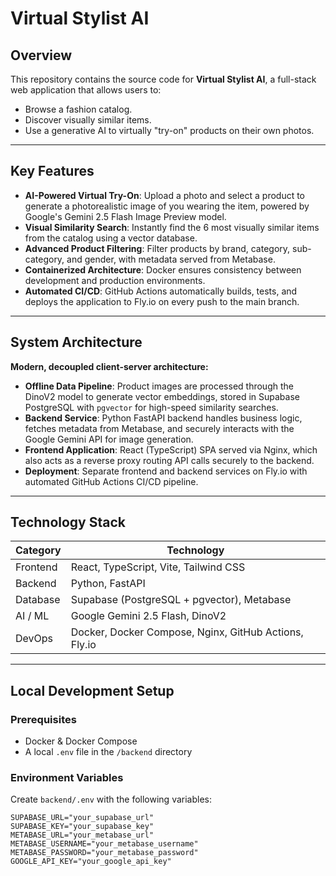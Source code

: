 # Virtual Stylist AI

## Overview

This repository contains the source code for **Virtual Stylist AI**, a full-stack web application that allows users to:

- Browse a fashion catalog.
- Discover visually similar items.
- Use a generative AI to virtually "try-on" products on their own photos.

---

## Key Features

- **AI-Powered Virtual Try-On**: Upload a photo and select a product to generate a photorealistic image of you wearing the item, powered by Google's Gemini 2.5 Flash Image Preview model.  
- **Visual Similarity Search**: Instantly find the 6 most visually similar items from the catalog using a vector database.  
- **Advanced Product Filtering**: Filter products by brand, category, sub-category, and gender, with metadata served from Metabase.  
- **Containerized Architecture**: Docker ensures consistency between development and production environments.  
- **Automated CI/CD**: GitHub Actions automatically builds, tests, and deploys the application to Fly.io on every push to the main branch.

---

## System Architecture

**Modern, decoupled client-server architecture:**

- **Offline Data Pipeline**: Product images are processed through the DinoV2 model to generate vector embeddings, stored in Supabase PostgreSQL with `pgvector` for high-speed similarity searches.  
- **Backend Service**: Python FastAPI backend handles business logic, fetches metadata from Metabase, and securely interacts with the Google Gemini API for image generation.  
- **Frontend Application**: React (TypeScript) SPA served via Nginx, which also acts as a reverse proxy routing API calls securely to the backend.  
- **Deployment**: Separate frontend and backend services on Fly.io with automated GitHub Actions CI/CD pipeline.

---

## Technology Stack

| Category   | Technology                                       |
|------------|-------------------------------------------------|
| Frontend   | React, TypeScript, Vite, Tailwind CSS          |
| Backend    | Python, FastAPI                                 |
| Database   | Supabase (PostgreSQL + pgvector), Metabase     |
| AI / ML    | Google Gemini 2.5 Flash, DinoV2                |
| DevOps     | Docker, Docker Compose, Nginx, GitHub Actions, Fly.io |

---

## Local Development Setup

### Prerequisites

- Docker & Docker Compose  
- A local `.env` file in the `/backend` directory

### Environment Variables

Create `backend/.env` with the following variables:

```dotenv
SUPABASE_URL="your_supabase_url"
SUPABASE_KEY="your_supabase_key"
METABASE_URL="your_metabase_url"
METABASE_USERNAME="your_metabase_username"
METABASE_PASSWORD="your_metabase_password"
GOOGLE_API_KEY="your_google_api_key"